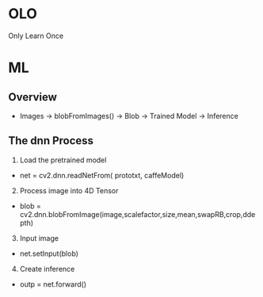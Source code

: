 # OLO
Only Learn Once

# ML
## Overview
- Images -> blobFromImages() -> Blob -> Trained Model -> Inference

## The dnn Process  
1. Load the pretrained model  
- net = cv2.dnn.readNetFrom( prototxt, caffeModel)
2. Process image into 4D Tensor  
- blob = cv2.dnn.blobFromImage(image,scalefactor,size,mean,swapRB,crop,ddepth)
3. Input image  
- net.setInput(blob)
4. Create inference  
- outp = net.forward()
